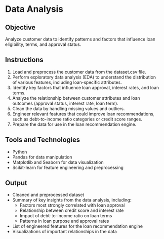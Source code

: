 # Data Analysis

## Objective
Analyze customer data to identify patterns and factors that influence loan eligibility, terms, and approval status.

## Instructions
1. Load and preprocess the customer data from the dataset.csv file.
2. Perform exploratory data analysis (EDA) to understand the distribution of various features, including loan-specific attributes.
3. Identify key factors that influence loan approval, interest rates, and loan terms.
4. Analyze the relationship between customer attributes and loan outcomes (approval status, interest rate, loan term).
5. Clean the data by handling missing values and outliers.
6. Engineer relevant features that could improve loan recommendations, such as debt-to-income ratio categories or credit score ranges.
7. Prepare the data for use in the loan recommendation engine.

## Tools and Technologies
- Python
- Pandas for data manipulation
- Matplotlib and Seaborn for data visualization
- Scikit-learn for feature engineering and preprocessing

## Output
- Cleaned and preprocessed dataset
- Summary of key insights from the data analysis, including:
  - Factors most strongly correlated with loan approval
  - Relationship between credit score and interest rate
  - Impact of debt-to-income ratio on loan terms
  - Patterns in loan purpose and approval rates
- List of engineered features for the loan recommendation engine
- Visualizations of important relationships in the data